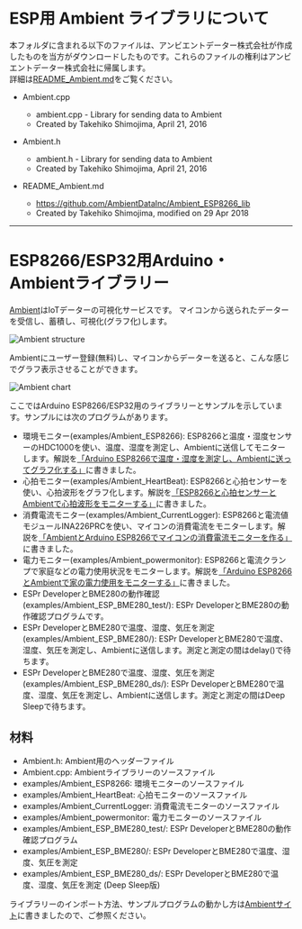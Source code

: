 # ESP用 Ambient ライブラリについて

本フォルダに含まれる以下のファイルは、アンビエントデーター株式会社が作成したものを当方がダウンロードしたものです。これらのファイルの権利はアンビエントデーター株式会社に帰属します。  
詳細は[README_Ambient.md](README_Ambient.md)をご覧ください。

- Ambient.cpp
	- ambient.cpp - Library for sending data to Ambient
	- Created by Takehiko Shimojima, April 21, 2016
- Ambient.h
	- ambient.h - Library for sending data to Ambient
	- Created by Takehiko Shimojima, April 21, 2016

- README_Ambient.md
	- https://github.com/AmbientDataInc/Ambient_ESP8266_lib
	- Created by Takehiko Shimojima, modified on 29 Apr 2018

--------------------------------------------------------------------------------

# ESP8266/ESP32用Arduino・Ambientライブラリー

[Ambient](https://ambidata.io)はIoTデーターの可視化サービスです。 マイコンから送られたデーターを受信し、蓄積し、可視化(グラフ化)します。

![Ambient structure](https://ambidata.io/wp/wp-content/uploads/2016/09/AmbientStructure.jpg)

Ambientにユーザー登録(無料)し、マイコンからデーターを送ると、こんな感じでグラフ表示させることができます。

![Ambient chart](https://ambidata.io/wp/wp-content/uploads/2016/09/fig3-1024x651.jpg)

ここではArduino ESP8266/ESP32用のライブラリーとサンプルを示しています。サンプルには次のプログラムがあります。

* 環境モニター(examples/Ambient_ESP8266): ESP8266と温度・湿度センサーのHDC1000を使い、温度、湿度を測定し、Ambientに送信してモニターします。解説を[「Arduino ESP8266で温度・湿度を測定し、Ambientに送ってグラフ化する」](https://ambidata.io/docs/esp8266/)に書きました。
* 心拍モニター(examples/Ambient_HeartBeat): ESP8266と心拍センサーを使い、心拍波形をグラフ化します。解説を[「ESP8266と心拍センサーとAmbientで心拍波形をモニターする」](https://ambidata.io/examples/heartbeat/)に書きました。
* 消費電流モニター(examples/Ambient_CurrentLogger): ESP8266と電流値モジュールINA226PRCを使い、マイコンの消費電流をモニターします。解説を[「AmbientとArduino ESP8266でマイコンの消費電流モニターを作る」](https://ambidata.io/examples/current-logger/)に書きました。
* 電力モニター(examples/Ambient_powermonitor): ESP8266と電流クランプで家庭などの電力使用状況をモニターします。解説を[「Arduino ESP8266とAmbientで家の電力使用をモニターする」](https://ambidata.io/examples/powermonitor/)に書きました。
* ESPr DeveloperとBME280の動作確認(examples/Ambient_ESP_BME280_test/): ESPr DeveloperとBME280の動作確認プログラムです。
* ESPr DeveloperとBME280で温度、湿度、気圧を測定(examples/Ambient_ESP_BME280/): ESPr DeveloperとBME280で温度、湿度、気圧を測定し、Ambientに送信します。測定と測定の間はdelay()で待ちます。
* ESPr DeveloperとBME280で温度、湿度、気圧を測定(examples/Ambient_ESP_BME280_ds/): ESPr DeveloperとBME280で温度、湿度、気圧を測定し、Ambientに送信します。測定と測定の間はDeep Sleepで待ちます。


## 材料

* Ambient.h: Ambient用のヘッダーファイル
* Ambient.cpp: Ambientライブラリーのソースファイル
* examples/Ambient_ESP8266: 環境モニターのソースファイル
* examples/Ambient_HeartBeat: 心拍モニターのソースファイル
* examples/Ambient_CurrentLogger: 消費電流モニターのソースファイル
* examples/Ambient_powermonitor: 電力モニターのソースファイル
* examples/Ambient_ESP_BME280_test/: ESPr DeveloperとBME280の動作確認プログラム
* examples/Ambient_ESP_BME280/: ESPr DeveloperとBME280で温度、湿度、気圧を測定
* examples/Ambient_ESP_BME280_ds/: ESPr DeveloperとBME280で温度、湿度、気圧を測定 (Deep Sleep版)

ライブラリーのインポート方法、サンプルプログラムの動かし方は[Ambientサイト](https://ambidata.io/docs/esp8266/)に書きましたので、ご参照ください。
